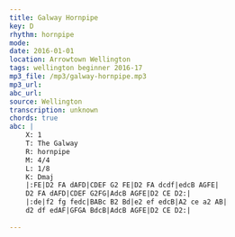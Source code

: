 ```yaml
---
title: Galway Hornpipe
key: D
rhythm: hornpipe
mode: 
date: 2016-01-01
location: Arrowtown Wellington
tags: wellington beginner 2016-17
mp3_file: /mp3/galway-hornpipe.mp3
mp3_url: 
abc_url: 
source: Wellington
transcription: unknown
chords: true
abc: |
    X: 1
    T: The Galway
    R: hornpipe
    M: 4/4
    L: 1/8
    K: Dmaj
    |:FE|D2 FA dAFD|CDEF G2 FE|D2 FA dcdf|edcB AGFE|
    D2 FA dAFD|CDEF G2FG|AdcB AGFE|D2 CE D2:|
    |:de|f2 fg fedc|BABc B2 Bd|e2 ef edcB|A2 ce a2 AB|
    d2 df edAF|GFGA BdcB|AdcB AGFE|D2 CE D2:|
    
---
```


